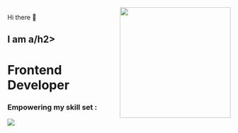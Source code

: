 <img align="right" height="250px" src="https://images.unsplash.com/photo-1617042375876-a13e36732a04?ixlib=rb-4.0.3&ixid=M3wxMjA3fDB8MHxzZWFyY2h8MjB8fHByb2dyYW1tZXJ8ZW58MHx8MHx8fDA%3D&w=1000&q=80"/>
<p>Hi there 👋 </p>
<h2>I am a/h2><h1>Frontend Developer</h1>
<h3>Empowering my skill set :</h3>

<img src="https://skillicons.dev/icons?i=vscode,html,css,js,sass,bootstrap,git,github"/>
<!--
**grandeddie/grandeddie** is a ✨ _special_ ✨ repository because its `README.md` (this file) appears on your GitHub profile.

Here are some ideas to get you started:

- 🔭 I’m currently working on my portfolio app
- 🌱 I’m learning something
- 👯 I’m looking to collaborate on ...
- 🤔 I’m looking for help with ...
- 💬 Ask me about ...
- 📫 How to reach me: ...
- 😄 Pronouns: ...
- ⚡ Fun fact: ...
-->
